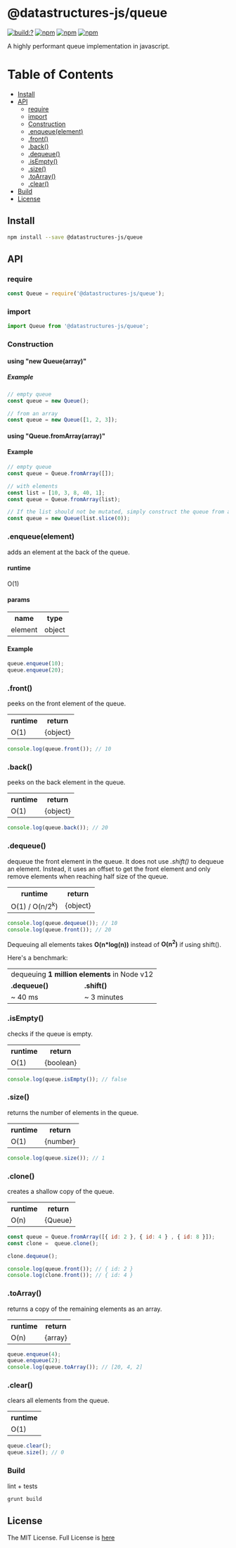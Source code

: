 # @datastructures-js/queue

[![build:?](https://travis-ci.org/datastructures-js/queue.svg?branch=master)](https://travis-ci.org/datastructures-js/queue) 
[![npm](https://img.shields.io/npm/v/@datastructures-js/queue.svg)](https://www.npmjs.com/package/@datastructures-js/queue)
[![npm](https://img.shields.io/npm/dm/@datastructures-js/queue.svg)](https://www.npmjs.com/packages/@datastructures-js/queue) [![npm](https://img.shields.io/badge/node-%3E=%206.0-blue.svg)](https://www.npmjs.com/package/@datastructures-js/queue)

A highly performant queue implementation in javascript.

# Table of Contents
* [Install](#install)
* [API](#api)
  * [require](#require)
  * [import](#import)
  * [Construction](#construction)
  * [.enqueue(element)](#enqueueelement)
  * [.front()](#front)
  * [.back()](#back)
  * [.dequeue()](#dequeue)
  * [.isEmpty()](#isEmpty)
  * [.size()](#size)
  * [.toArray()](#toarray)
  * [.clear()](#clear)
 * [Build](#build)
 * [License](#license)

## Install

```sh
npm install --save @datastructures-js/queue
```

## API

### require

```js
const Queue = require('@datastructures-js/queue');
```

### import

```js
import Queue from '@datastructures-js/queue';
```

### Construction

#### using "new Queue(array)"

##### Example

```js
// empty queue
const queue = new Queue();

// from an array
const queue = new Queue([1, 2, 3]);
```

#### using "Queue.fromArray(array)"

#### Example

```js
// empty queue
const queue = Queue.fromArray([]);

// with elements
const list = [10, 3, 8, 40, 1];
const queue = Queue.fromArray(list);

// If the list should not be mutated, simply construct the queue from a copy of it.
const queue = new Queue(list.slice(0));
```

### .enqueue(element)
adds an element at the back of the queue.

#### runtime
O(1)

#### params
<table>
 <tr>
  <th>name</th>
  <th>type</th>
 </tr>
 <tr>
  <td>element</td>
  <td>
   object
  </td>
 </tr>
</table>

#### Example

```js
queue.enqueue(10);
queue.enqueue(20);
```

### .front()
peeks on the front element of the queue.

<table>
 <tr>
  <th>runtime</th>
  <th>return</th>
 </tr>
 <tr>
  <td>O(1)</td>
  <td>
   {object}
  </td>
 </tr>
</table>

```js
console.log(queue.front()); // 10
```

### .back()
peeks on the back element in the queue.

<table>
 <tr>
  <th>runtime</th>
  <th>return</th>
 </tr>
 <tr>
  <td>O(1)</td>
  <td>
   {object}
  </td>
 </tr>
</table>

```js
console.log(queue.back()); // 20
```

### .dequeue()
dequeue the front element in the queue. It does not use *.shift()* to dequeue an element. Instead, it uses an offset to get the front element and only remove elements when reaching half size of the queue.

<table>
 <tr>
  <th>runtime</th>
  <th>return</th>
 </tr>
 <tr>
  <td>O(1) / O(n/2<sup>k</sup>)</td>
  <td>
   {object}
  </td>
 </tr>
</table>

```js
console.log(queue.dequeue()); // 10
console.log(queue.front()); // 20
```

Dequeuing all elements takes <b>O(n\*log(n))</b> instead of <b>O(n<sup>2</sup>)</b> if using shift(). 

Here's a benchmark:

<table>
 <tr><td colspan="2">dequeuing <b>1 million elements</b> in Node v12</td></tr>
 <tr><td><b>.dequeue()</b></td><td><b>.shift()</b></td></tr>
  <tr><td>~ 40 ms</td><td>~ 3 minutes</td></tr>
</table>


### .isEmpty()
checks if the queue is empty.

<table>
 <tr>
  <th>runtime</th>
  <th>return</th>
 </tr>
 <tr>
  <td>O(1)</td>
  <td>
   {boolean}
  </td>
 </tr>
</table>

```js
console.log(queue.isEmpty()); // false
```

### .size()
returns the number of elements in the queue.

<table>
 <tr>
  <th>runtime</th>
  <th>return</th>
 </tr>
 <tr>
  <td>O(1)</td>
  <td>
   {number}
  </td>
 </tr>
</table>

```js
console.log(queue.size()); // 1
```

### .clone() 
creates a shallow copy of the queue.

<table>
 <tr>
  <th>runtime</th>
  <th>return</th>
 </tr>
 <tr>
  <td>O(n)</td>
  <td>
   {Queue}
  </td>
 </tr>
</table>

```js
const queue = Queue.fromArray([{ id: 2 }, { id: 4 } , { id: 8 }]);
const clone =  queue.clone();

clone.dequeue();

console.log(queue.front()); // { id: 2 }
console.log(clone.front()); // { id: 4 }
```

### .toArray() 
returns a copy of the remaining elements as an array.

<table>
 <tr>
  <th>runtime</th>
  <th>return</th>
 </tr>
 <tr>
  <td>O(n)</td>
  <td>
   {array}
  </td>
 </tr>
</table>

```js
queue.enqueue(4);
queue.enqueue(2);
console.log(queue.toArray()); // [20, 4, 2]
```

### .clear()
clears all elements from the queue.

<table>
 <tr>
  <th>runtime</th>
 </tr>
 <tr>
  <td>O(1)</td>
 </tr>
</table>

```js
queue.clear();
queue.size(); // 0
```

### Build
lint + tests

```sh
grunt build
```

## License
The MIT License. Full License is [here](https://github.com/datastructures-js/queue/blob/master/LICENSE)
